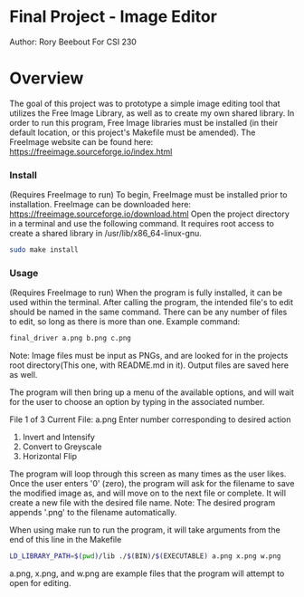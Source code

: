# Final Project - Image Editor
Author: Rory Beebout
For CSI 230

# Overview

The goal of this project was to prototype a simple image editing tool that utilizes the Free Image Library, as well as to create my own shared library. In order to run this program, Free Image libraries must be installed (in their default location, or this project's Makefile must be amended). The FreeImage website can be found here:
https://freeimage.sourceforge.io/index.html

### Install
(Requires FreeImage to run)
To begin, FreeImage must be installed prior to installation. 
FreeImage can be downloaded here:
https://freeimage.sourceforge.io/download.html
Open the project directory in a terminal and use the following command.
It requires root access to create a shared library in /usr/lib/x86_64-linux-gnu. 
```sh
sudo make install
```
### Usage
(Requires FreeImage to run)
When the program is fully installed, it can be used within the terminal. After calling the program, the intended file's to edit should be named in the same command. There can be any number of files to edit, so long as there is more than one. Example command:
```sh
final_driver a.png b.png c.png
```
Note: Image files must be input as PNGs, and are looked for in the projects root directory(This one, with README.md in it). Output files are saved here as well.  
  
The program will then bring up a menu of the available options, and will wait for the user to choose an option by typing in the associated number. 

 File 1 of 3
Current File: a.png
Enter number corresponding to desired action
1. Invert and Intensify
2. Convert to Greyscale
3. Horizontal Flip

The program will loop through this screen as many times as the user likes. Once the user enters '0' (zero), the program will ask for the filename to save the modified image as, and will move on to the next file or complete.
It will create a new file with the desired file name.
Note: The desired program appends '.png' to the filename automatically.



When using make run to run the program, it will take arguments from the end of this line in the Makefile
```sh
LD_LIBRARY_PATH=$(pwd)/lib ./$(BIN)/$(EXECUTABLE) a.png x.png w.png
```
a.png, x.png, and w.png are example files that the program will attempt to open for editing.
